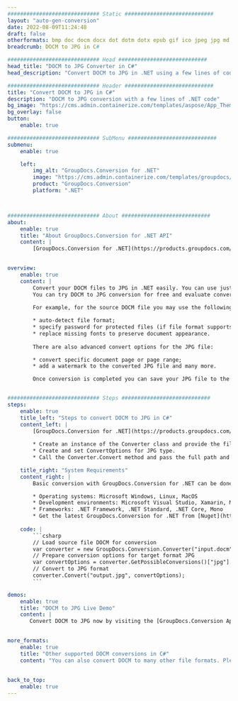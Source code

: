 ```yaml
---
############################# Static ############################
layout: "auto-gen-conversion"
date: 2022-08-09T11:24:48
draft: false
otherformats: bmp doc docm docx dot dotm dotx epub gif ico jpeg jpg md odt ott pdf png psd rtf tex tif tiff txt xps
breadcrumb: DOCM to JPG in C#

############################# Head ############################
head_title: "DOCM to JPG Converter in C#"
head_description: "Convert DOCM to JPG in .NET using a few lines of code. Use the GroupDocs Document Conversion API to convert over 160 file formats."

############################# Header ############################
title: "Convert DOCM to JPG in C#"
description: "DOCM to JPG conversion with a few lines of .NET code"
bg_image: "https://cms.admin.containerize.com/templates/aspose/App_Themes/V3/images/bg/header1.png"
bg_overlay: false
button:
    enable: true

############################# SubMenu ############################
submenu:
    enable: true

    left:
        img_alt: "GroupDocs.Conversion for .NET"
        image: "https://cms.admin.containerize.com/templates/groupdocs/images/product-logos/90x90-noborder/groupdocs-conversion-net.png"
        product: "GroupDocs.Conversion"
        platform: ".NET"



############################# About ############################
about:
    enable: true
    title: "About GroupDocs.Conversion for .NET API"
    content: |
        [GroupDocs.Conversion for .NET](https://products.groupdocs.com/conversion/net/) can be used to convert Microsoft Word, Excel, PowerPoint, PDF, Visio and other formats. GroupDocs.Conversion is a standalone API that is suitable for back-end and internal systems where high performance is required. It does not depend on any software such as Microsoft or Open Office.
    

overview:
    enable: true
    content: |
        Convert your DOCM files to JPG in .NET easily. You can use just a couple of C# code lines in any platform of your choice like - Windows, Linux, macOS.
        You can try DOCM to JPG conversion for free and evaluate conversion results quality.  Along with simple file conversion scenarios you can try more advanced options for loading source DOCM file and for saving output JPG result. 
        
        For example, for the source DOCM file you may use the following load options:

        * auto-detect file format;
        * specify password for protected files (if file format supports it);
        * replace missing fonts to preserve document appearance.
        
        There are also advanced convert options for the JPG file:

        * convert specific document page or page range;
        * add a watermark to the converted JPG file and many more.

        Once conversion is completed you can save your JPG file to the local file path or any third-party storage like FTP, Amazon S3, Google Drive, Dropbox etc. Please note - to convert DOCM to JPG there is no need for any additional software installed - like MS Office, Open Office, Adobe Acrobat Reader etc.


############################# Steps ############################
steps:
    enable: true
    title_left: "Steps to convert DOCM to JPG in C#"
    content_left: |
        [GroupDocs.Conversion for .NET](https://products.groupdocs.com/conversion/net/) makes it easy for developers to convert a DOCM file to JPG with a few lines of code.
        
        * Create an instance of the Converter class and provide the file DOCM with the full path
        * Create and set ConvertOptions for JPG type.
        * Call the Converter.Convert method and pass the full path and format (JPG) as a parameter

    title_right: "System Requirements"
    content_right: |
        Basic conversion with GroupDocs.Conversion for .NET can be done in just a few simple steps. Our APIs are supported on all major platforms and operating systems. Before executing the code below, make sure you have the following prerequisites installed on your system.

        * Operating systems: Microsoft Windows, Linux, MacOS
        * Development environments: Microsoft Visual Studio, Xamarin, MonoDevelop
        * Frameworks: .NET Framework, .NET Standard, .NET Core, Mono
        * Get the latest GroupDocs.Conversion for .NET from [Nuget](https://www.nuget.org/packages/groupdocs.conversion)
         
    code: |
        ```csharp    
        // Load source file DOCM for conversion
        var converter = new GroupDocs.Conversion.Converter("input.docm");
        // Prepare conversion options for target format JPG
        var convertOptions = converter.GetPossibleConversions()["jpg"].ConvertOptions;
        // Convert to JPG format
        converter.Convert("output.jpg", convertOptions);
        ```

demos:
    enable: true
    title: "DOCM to JPG Live Demo"
    content: |
       Convert DOCM to JPG now by visiting the [GroupDocs.Conversion App](https://products.groupdocs.app/conversion/family) website. Online demo has the following advantages
          

more_formats:
    enable: true
    title: "Other supported DOCM conversions in C#"
    content: "You can also convert DOCM to many other file formats. Please see the list below."
       
       
back_to_top:
    enable: true
---
```

